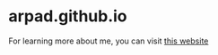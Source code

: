 # arpad.github.io
For learning more about me, you can visit [this website](https://github.com/Arpad05/arpad.github.io)

